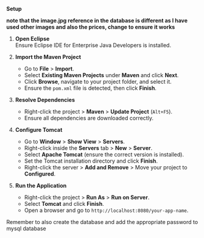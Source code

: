  **Setup** 
 
  **note that the image.jpg reference in the database is different as I have used other images and also the prices, change to ensure it works**


1. **Open Eclipse**  
   Ensure Eclipse IDE for Enterprise Java Developers is installed.

2. **Import the Maven Project**  
   - Go to **File** > **Import**.  
   - Select **Existing Maven Projects** under **Maven** and click **Next**.  
   - Click **Browse**, navigate to your project folder, and select it.  
   - Ensure the `pom.xml` file is detected, then click **Finish**.

3. **Resolve Dependencies**  
   - Right-click the project > **Maven** > **Update Project** (`Alt+F5`).  
   - Ensure all dependencies are downloaded correctly.

4. **Configure Tomcat**  
   - Go to **Window** > **Show View** > **Servers**.  
   - Right-click inside the **Servers** tab > **New** > **Server**.  
   - Select **Apache Tomcat** (ensure the correct version is installed).  
   - Set the Tomcat installation directory and click **Finish**.  
   - Right-click the server > **Add and Remove** > Move your project to **Configured**.

5. **Run the Application**  
   - Right-click the project > **Run As** > **Run on Server**.  
   - Select **Tomcat** and click **Finish**.  
   - Open a browser and go to `http://localhost:8080/your-app-name`.

Remember to also create the database and add the appropriate password to mysql database

